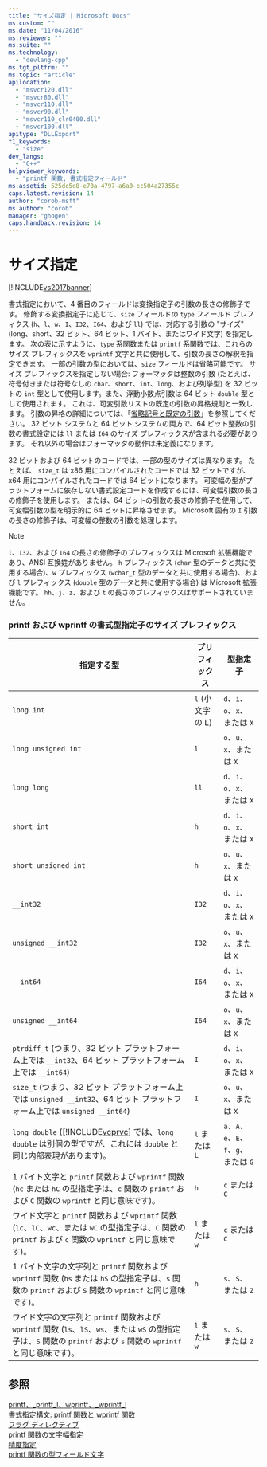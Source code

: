 ```yaml
---
title: "サイズ指定 | Microsoft Docs"
ms.custom: ""
ms.date: "11/04/2016"
ms.reviewer: ""
ms.suite: ""
ms.technology: 
  - "devlang-cpp"
ms.tgt_pltfrm: ""
ms.topic: "article"
apilocation: 
  - "msvcr120.dll"
  - "msvcr80.dll"
  - "msvcr110.dll"
  - "msvcr90.dll"
  - "msvcr110_clr0400.dll"
  - "msvcr100.dll"
apitype: "DLLExport"
f1_keywords: 
  - "size"
dev_langs: 
  - "C++"
helpviewer_keywords: 
  - "printf 関数, 書式指定フィールド"
ms.assetid: 525dc5d8-e70a-4797-a6a0-ec504a27355c
caps.latest.revision: 14
author: "corob-msft"
ms.author: "corob"
manager: "ghogen"
caps.handback.revision: 14
---
```

# サイズ指定
[!INCLUDE[vs2017banner](../assembler/inline/includes/vs2017banner.md)]

書式指定において、4 番目のフィールドは変換指定子の引数の長さの修飾子です。  修飾する変換指定子に応じて、`size` フィールドの `type` フィールド プレフィクス \(`h`、`l`、`w`、`I`、`I32`、`I64`、および `ll`\) では、対応する引数の "サイズ" \(long、short、32 ビット、64 ビット、1 バイト、またはワイド文字\) を指定します。  次の表に示すように、`type` 系関数または `printf` 系関数では、これらのサイズ プレフィックスを `wprintf` 文字と共に使用して、引数の長さの解釈を指定できます。  一部の引数の型においては、`size` フィールドは省略可能です。  サイズ プレフィックスを指定しない場合: フォーマッタは整数の引数 \(たとえば、符号付きまたは符号なしの `char`、`short`、`int`、`long`、および列挙型\) を 32 ビットの `int` 型として使用します。また、浮動小数点引数は 64 ビット `double` 型として使用されます。  これは、可変引数リストの既定の引数の昇格規則と一致します。  引数の昇格の詳細については、「[省略記号と既定の引数](../misc/ellipses-and-default-arguments.md)」を参照してください。  32 ビット システムと 64 ビット システムの両方で、64 ビット整数の引数の書式設定には `ll` または `I64` のサイズ プレフィックスが含まれる必要があります。  それ以外の場合はフォーマッタの動作は未定義になります。  
  
 32 ビットおよび 64 ビットのコードでは、一部の型のサイズは異なります。  たとえば、 `size_t` は x86 用にコンパイルされたコードでは 32 ビットですが、 x64 用にコンパイルされたコードでは 64 ビットになります。  可変幅の型がプラットフォームに依存しない書式設定コードを作成するには、可変幅引数の長さの修飾子を使用します。  または、64 ビットの引数の長さの修飾子を使用して、可変幅引数の型を明示的に 64 ビットに昇格させます。  Microsoft 固有の `I` 引数の長さの修飾子は、可変幅の整数の引数を処理します。  
  
> [!NOTE]
>  `I`、`I32`、および `I64` の長さの修飾子のプレフィックスは Microsoft 拡張機能であり、ANSI 互換姓がありません。  `h` プレフィックス \(`char` 型のデータと共に使用する場合\)、`w` プレフィックス \(`wchar_t` 型のデータと共に使用する場合\)、および `l` プレフィックス \(`double` 型のデータと共に使用する場合\) は Microsoft 拡張機能です。  `hh`、`j`、`z`、および `t` の長さのプレフィックスはサポートされていません。  
  
### printf および wprintf の書式型指定子のサイズ プレフィックス  
  
|指定する型|プリフィックス|型指定子|  
|-----------|-------------|----------|  
|`long int`|`l` \(小文字の L\)|`d`、`i`、`o`、`x`、または `X`|  
|`long unsigned int`|`l`|`o`、`u`、`x`、または `X`|  
|`long long`|`ll`|`d`、`i`、`o`、`x`、または `X`|  
|`short int`|`h`|`d`、`i`、`o`、`x`、または `X`|  
|`short unsigned int`|`h`|`o`、`u`、`x`、または `X`|  
|`__int32`|`I32`|`d`、`i`、`o`、`x`、または `X`|  
|`unsigned __int32`|`I32`|`o`、`u`、`x`、または `X`|  
|`__int64`|`I64`|`d`、`i`、`o`、`x`、または `X`|  
|`unsigned __int64`|`I64`|`o`、`u`、`x`、または `X`|  
|`ptrdiff_t` \(つまり、32 ビット プラットフォーム上では `__int32`、64 ビット プラットフォーム上では `__int64`\)|`I`|`d`、`i`、`o`、`x`、または `X`|  
|`size_t` \(つまり、32 ビット プラットフォーム上では `unsigned __int32`、64 ビット プラットフォーム上では `unsigned __int64`\)|`I`|`o`、`u`、`x`、または `X`|  
|`long double` \([!INCLUDE[vcprvc](../build/includes/vcprvc_md.md)] では、`long double` は別個の型ですが、これには `double` と同じ内部表現があります\)。|`l` または `L`|`a`、`A`、`e`、`E`、`f`、`g`、または `G`|  
|1 バイト文字と `printf` 関数および `wprintf` 関数  \(`hc` または `hC` の型指定子は、`c` 関数の `printf` および `C` 関数の `wprintf` と同じ意味です\)。|`h`|`c` または `C`|  
|ワイド文字と `printf` 関数および `wprintf` 関数  \(`lc`、`lC`、`wc`、または `wC` の型指定子は、`C` 関数の `printf` および `c` 関数の `wprintf` と同じ意味です\)。|`l` または `w`|`c` または `C`|  
|1 バイト文字の文字列と `printf` 関数および `wprintf` 関数  \(`hs` または `hS` の型指定子は、`s` 関数の `printf` および `S` 関数の `wprintf` と同じ意味です\)。|`h`|`s`、`S`、または `Z`|  
|ワイド文字の文字列と `printf` 関数および `wprintf` 関数  \(`ls`、`lS`、`ws`、または `wS` の型指定子は、`S` 関数の `printf` および `s` 関数の `wprintf` と同じ意味です\)。|`l` または `w`|`s`、`S`、または `Z`|  
  
## 参照  
 [printf、\_printf\_l、wprintf、\_wprintf\_l](../c-runtime-library/reference/printf-printf-l-wprintf-wprintf-l.md)   
 [書式指定構文: printf 関数と wprintf 関数](../Topic/Format%20Specification%20Syntax:%20printf%20and%20wprintf%20Functions.md)   
 [フラグ ディレクティブ](../Topic/Flag%20Directives.md)   
 [printf 関数の文字幅指定](../c-runtime-library/printf-width-specification.md)   
 [精度指定](../c-runtime-library/precision-specification.md)   
 [printf 関数の型フィールド文字](../c-runtime-library/printf-type-field-characters.md)